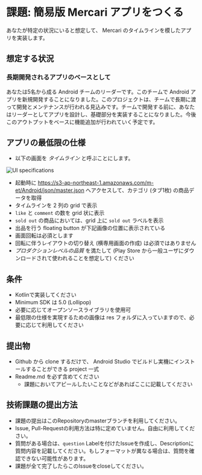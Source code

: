 # 課題: 簡易版 Mercari アプリをつくる

あなたが特定の状況にいると想定して、 Mercari のタイムラインを模したアプリを実装します。

## 想定する状況

### 長期開発されるアプリのベースとして

あなたは5名から成る Android チームのリーダーです。このチームで Android アプリを新規開発することになりました。このプロジェクトは、チームで長期に渡って開発とメンテナンスが行われる見込みです。チームで開発する前に、あなたはリーダーとしてアプリを設計し、基礎部分を実装することになりました。今後このアウトプットをベースに機能追加が行われていく予定です。

## アプリの最低限の仕様

- 以下の画面を *タイムライン* と呼ぶことにします。

![UI specifications](https://s3-ap-northeast-1.amazonaws.com/m-et/Android/images/c0e83506-0876-4e49-ad00-1f082a2e56ee.jpg)

- 起動時に https://s3-ap-northeast-1.amazonaws.com/m-et/Android/json/master.json へアクセスして、カテゴリ (タブ1枚) の商品データを取得
- タイムラインを 2 列の grid で表示
- `like` と `comment` の数を grid 状に表示
- `sold out` の商品においては、grid 上に `sold out` ラベルを表示
- 出品を行う floating button が下記画像の位置に表示されている
- 画面回転は必須とします
- 回転に伴うレイアウトの切り替え (横専用画面の作成) は必須ではありません
- *プロダクションレベルの品質* を満たして (Play Store から一般ユーザにダウンロードされて使われることを想定して) ください

## 条件

- Kotlinで実装してください
- Minimum SDK は 5.0 (Lollipop)
- 必要に応じてオープンソースライブラリを使用可
- 最低限の仕様を実現するための画像は res フォルダに入っていますので、必要に応じて利用してください

## 提出物

- Github から clone するだけで、 Android Studio でビルドし実機にインストールすることができる project 一式
- Readme.md を必ず含めてください
    - 課題においてアピールしたいことなどがあればここに記載してください

## 技術課題の提出方法

- 課題の提出はこのRepositoryのmasterブランチを利用してください。
- Issue, Pull-Requestの利用方法は特に定めていません。自由に利用してください。
- 質問がある場合は、`question` Labelを付けたIssueを作成し、Descriptionに質問内容を記載してください。もしフォーマットが異なる場合は、質問を確認できない可能性があります。
- 課題が全て完了したらこのIssueをcloseしてください。
